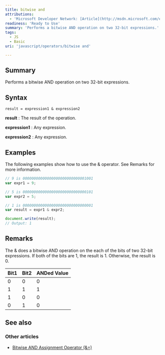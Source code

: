 ```yaml
---
title: bitwise and
attributions:
  - 'Microsoft Developer Network: [Article](http://msdn.microsoft.com/en-us/library/ie/dazfy1f3(v=vs.94).aspx)'
readiness: 'Ready to Use'
summary: 'Performs a bitwise AND operation on two 32-bit expressions.'
tags:
  - JS
  - Basic
uri: 'javascript/operators/bitwise and'

---
```

## Summary

Performs a bitwise AND operation on two 32-bit expressions.

## Syntax

    result = expression1 & expression2

**result**
:   The result of the operation.

**expression1**
:   Any expression.

**expression2**
:   Any expression.

## Examples

The following examples show how to use the & operator. See Remarks for more information.

``` js
// 9 is 00000000000000000000000000001001
var expr1 = 9;

// 5 is 00000000000000000000000000000101
var expr2 = 5;

// 1 is 00000000000000000000000000000001
var result = expr1 & expr2;

document.write(result);
// Output: 1
```

## Remarks

The & does a bitwise AND operation on the each of the bits of two 32-bit expressions. If both of the bits are 1, the result is 1. Otherwise, the result is 0.

|Bit1|Bit2|ANDed Value|
|:---|:---|:----------|
|0|0|0|
|1|1|1|
|1|0|0|
|0|1|0|

## See also

### Other articles

-   [Bitwise AND Assignment Operator (&=)](/javascript/operators/bitwise_and_assignment)

